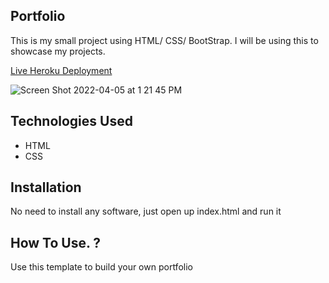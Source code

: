 ## Portfolio
This is my small project using HTML/ CSS/ BootStrap. I will be using this to showcase my projects.

[Live Heroku Deployment](https://portfoliobo.herokuapp.com)

![Screen Shot 2022-04-05 at 1 21 45 PM](https://user-images.githubusercontent.com/91572136/161814318-103fb880-e27f-4a04-976a-1e1bd8de7751.png)


## Technologies Used 
* HTML
* CSS
## Installation
No need to install any software, just open up index.html and run it
## How To Use. ?
Use this template to build your own portfolio

